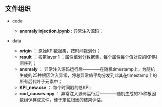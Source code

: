 ## 文件组织

- code
	- **anomaly injection.ipynb** : 异常注入源码；

- data
	- **origin** ： 原始KPI数据集，按时间戳划分；
	- **result** ： 按第layer 1 ；属性值划分数据集，每个属性每个值对应的KPI时间序列；
	- **anomaly** ： 异常注入源码运行后————在随机timestamp上，为随机生成的25种根因注入异常，将总异常值平均分发到此其在timestamp上的所有后代叶子元素中；
	- **KPI_new.csv** ： 每个时间戳的总KPI;
	- **root_causes.npy** ： 异常注入源码运行后————随机生成的25种根因数组保存成文件，便于定位根因的结果评估。